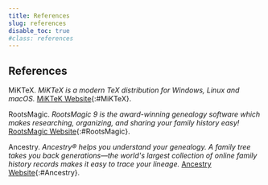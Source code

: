 ```yaml
---
title: References
slug: references
disable_toc: true
#class: references
---
```



<div class="references" markdown="block">

## References

MiKTeX. *MiKTeX is a modern TeX distribution for Windows, Linux and macOS.* 
[MiKTeK Website](https://miktex.org/){:#MiKTeX}.

RootsMagic. *RootsMagic 9 is the award-winning genealogy software which makes researching, organizing, and sharing your family history easy!* [RootsMagic Website](https://www.rootsmagic.com/){:#RootsMagic}.

Ancestry. *Ancestry® helps you understand your genealogy. A family tree takes you back generations—the world's largest collection of online family history records makes it easy to trace your lineage.* [Ancestry Website](https://www.ancestry.com/){:#Ancestry}.

</div>
